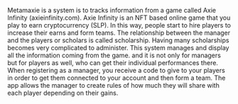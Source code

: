 Metamaxie is a system is to tracks information from a game called Axie Infinity (axieinfinity.com).
Axie Infinity is an NFT based online game that you play to earn cryptocurrency (SLP). In this way, people start to hire players to increase their earns and form teams. The relationship between the manager and the players or scholars is called scholarship. Having many scholarships becomes very complicated to administer. This system manages and display all the information coming from the game. and it is not only for managers but for players as well, who can get their individual performances there.
When registering as a manager, you receive a code to give to your players in order to get them connected to your account and then form a team. The app allows the manager to create rules of how much they will share with each player depending on their gains.

